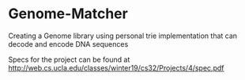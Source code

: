 # Genome-Matcher
Creating a Genome library using personal trie implementation that can decode and encode DNA sequences
 
Specs for the project can be found at http://web.cs.ucla.edu/classes/winter19/cs32/Projects/4/spec.pdf
